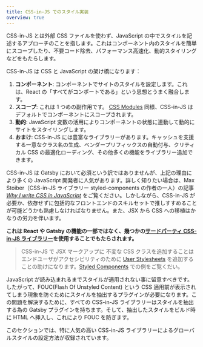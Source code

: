 ```yaml
---
title: CSS-in-JS でのスタイル実装
overview: true
---
```


CSS-in-JS とは外部 CSS ファイルを使わず、JavaScript の中でスタイルを記述するアプローチのことを指します。これはコンポーネント内のスタイルを簡単にスコープしたり、不要コード除去、パフォーマンス高速化、動的スタイリングなどをもたらします。

CSS-in-JS は CSS と JavaScript の架け橋になります：

1. **コンポーネント**: コンポーネントでサイトのスタイルを設定します。これは、React の「すべてがコンポートである」という思想とうまく融合します。
2. **スコープ**: これは 1 つめの副作用です。 [CSS Modules](/docs/css-modules/) 同様、CSS-in-JS はデフォルトでコンポーネントにスコープされます。
3. **動的**: JavaScript 変数の活用によりコンポーネントの状態に連動して動的にサイトをスタイリングします。
4. **おまけ**: CSS-in-JS には豊富なライブラリーがあります。キャッシュを支援する一意なクラス名の生成、ベンダープリフィックスの自動付与、クリティカル CSS の最適化ローディング、その他多くの機能をライブラリー追加できます。

CSS-in-JS は Gatsby において必須という訳ではありませんが、上記の理由により多くの JavaScript 開発者に人気があります。詳しく知りたい場合は、Max Stoiber（CSS-in-JS ライブラリー styled-components の作者の一人）の記事 [_Why I write CSS in JavaScript_](https://mxstbr.com/thoughts/css-in-js/) をご覧ください。しかしながら、CSS-in-JS が必要か、依存せずに包括的なフロントエンドのスキルセットで推しすすめることが可能どうかも熟慮しなければなりません。また、JSX から CSS への移植はかなりの労力を伴います。

**これは React や Gatsby の機能の一部ではなく、幾つかの[サードパーティ CSS-in-JS ライブラリー](https://github.com/MicheleBertoli/css-in-js#css-in-js)を使用することでもたらされます。**

> CSS-in-JS で JSX マークアップに 不変な CSS クラスを追加することは エンドユーザがアクセシビリティのために [User Stylesheets](https://www.viget.com/articles/inline-styles-user-style-sheets-and-accessibility/) を追加することの助けになります。[Styled Components](/docs/styled-components#enabling-user-stylesheets-with-a-stable-class-name) での例をご覧くだい。

JavaScript が読み込まれるまでスタイルが適用されない事に留意すべきです。したがって、FOUC(Flash Of Unstyled Content) という CSS 適用前が表示されてしまう現象を防ぐためにスタイルを抽出するプラグインが必要になります。この問題を解決するために、すべての CSS-in-JS ライブラリーはスタイルを抽出する為の Gatsby プラグインを持ちます。そして、抽出したスタイルをビルド時に HTML へ挿入し、これにより FOUC を防ぎます。

このセクションでは、特に人気の高い CSS-in-JS ライブラリーによるグローバルスタイルの設定方法が収録されています。

<GuideList slug={props.slug} />
